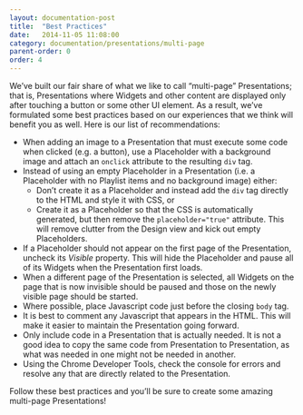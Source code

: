 ```yaml
---
layout: documentation-post
title:  "Best Practices"
date:   2014-11-05 11:08:00
category: documentation/presentations/multi-page
parent-order: 0
order: 4
---
```


We’ve built our fair share of what we like to call “multi-page” Presentations; that is, Presentations where Widgets and other content are displayed only after touching a button or some other UI element. As a result, we’ve formulated some best practices based on our experiences that we think will benefit you as well. Here is our list of recommendations:

- When adding an image to a Presentation that must execute some code when clicked (e.g. a button), use a Placeholder with a background image and attach an `onclick` attribute to the resulting `div` tag.
- Instead of using an empty Placeholder in a Presentation (i.e. a Placeholder with no Playlist items and no background image) either:
  - Don’t create it as a Placeholder and instead add the `div` tag directly to the HTML and style it with CSS, or
  - Create it as a Placeholder so that the CSS is automatically generated, but then remove the `placeholder="true"` attribute. This will remove clutter from the Design view and kick out empty Placeholders.
- If a Placeholder should not appear on the first page of the Presentation, uncheck its *Visible* property. This will hide the Placeholder and pause all of its Widgets when the Presentation first loads.
- When a different page of the Presentation is selected, all Widgets on the page that is now invisible should be paused and those on the newly visible page should be started.
- Where possible, place Javascript code just before the closing `body` tag.
- It is best to comment any Javascript that appears in the HTML. This will make it easier to maintain the Presentation going forward.
- Only include code in a Presentation that is actually needed. It is not a good idea to copy the same code from Presentation to Presentation, as what was needed in one might not be needed in another.
- Using the Chrome Developer Tools, check the console for errors and resolve any that are directly related to the Presentation.

Follow these best practices and you’ll be sure to create some amazing multi-page Presentations!